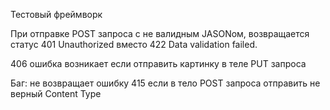 Тестовый фреймворк

При отправке POST запроса с не валидным JASONом, возвращается статус 401 Unauthorized вместо 422 Data validation failed.

406 ошибка возникает если отправить картинку в теле PUT запроса

Баг: не возвращает ошибку 415 если в тело POST запроса отправить не верный Content Type